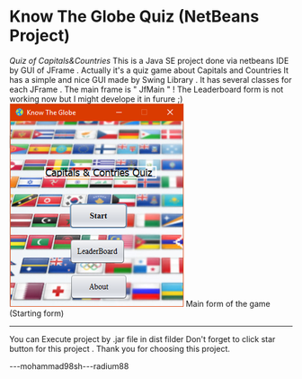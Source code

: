 # Know The Globe Quiz (NetBeans Project) #
_Quiz of Capitals&Countries_
This is a Java SE project done via netbeans IDE by GUI of JFrame .
Actually it's a quiz game about Capitals and Countries 
It has a simple and nice GUI made by Swing Library .
It has several classes for each JFrame . The main frame is " JfMain " !
The Leaderboard form is not working now but I might develope it in furure ;)
![Alt text](https://github.com/mohammad98sh/KnowTheGlobe_JavaSE1/blob/master/P1.PNG?raw=true)
Main form of the game (Starting form)
_____________
You can Execute project by .jar file in dist filder
Don't forget to click star button for this project .
Thank you for choosing this project. 

---mohammad98sh---radium88
